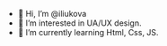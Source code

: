 - 👋 Hi, I’m @iliukova
- 👀 I’m interested in UA/UX design.
- 🌱 I’m currently learning Html, Css, JS.


<!---
iliukova/iliukova is a ✨ special ✨ repository because its `README.md` (this file) appears on your GitHub profile.
You can click the Preview link to take a look at your changes.
--->
